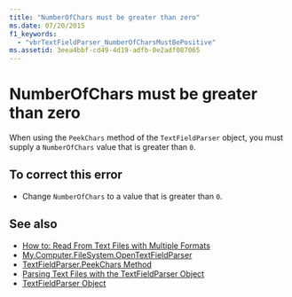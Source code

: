 ```yaml
---
title: "NumberOfChars must be greater than zero"
ms.date: 07/20/2015
f1_keywords: 
  - "vbrTextFieldParser_NumberOfCharsMustBePositive"
ms.assetid: 3eea4bbf-cd49-4d19-adfb-0e2adf087065
---
```

# NumberOfChars must be greater than zero
When using the `PeekChars` method of the `TextFieldParser` object, you must supply a `NumberOfChars` value that is greater than `0`.  
  
## To correct this error  
  
-   Change `NumberOfChars` to a value that is greater than `0`.  
  
## See also

- [How to: Read From Text Files with Multiple Formats](../../visual-basic/developing-apps/programming/drives-directories-files/how-to-read-from-text-files-with-multiple-formats.md)
- [My.Computer.FileSystem.OpenTextFieldParser](xref:Microsoft.VisualBasic.FileIO.FileSystem.OpenTextFieldParser%2A)
- [TextFieldParser.PeekChars Method](xref:Microsoft.VisualBasic.FileIO.TextFieldParser.PeekChars%2A)
- [Parsing Text Files with the TextFieldParser Object](../../visual-basic/developing-apps/programming/drives-directories-files/parsing-text-files-with-the-textfieldparser-object.md)
- [TextFieldParser Object](../../visual-basic/language-reference/objects/textfieldparser-object.md)
